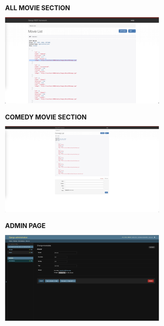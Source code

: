 ## ALL MOVIE SECTION 
![Movie Poster](all_movie.png)
## COMEDY MOVIE SECTION 
![Movie Poster](comedy_movie_section.png)
## ADMIN PAGE
![Movie Poster](ADMIN.png)
